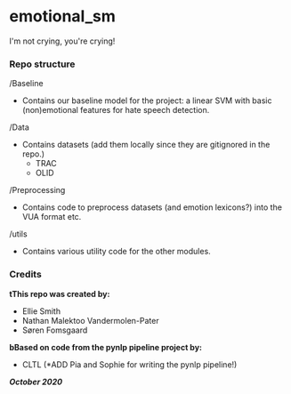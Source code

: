 # emotional_sm
I'm not crying, you're crying!



### Repo structure


/Baseline
- Contains our baseline model for the project: a linear SVM with basic (non)emotional features for hate speech detection.


/Data
- Contains datasets (add them locally since they are gitignored in the repo.)
  - TRAC
  - OLID

/Preprocessing
- Contains code to preprocess datasets (and emotion lexicons?) into the VUA format etc.

/utils
- Contains various utility code for the other modules.





### Credits

__tThis repo was created by:__
- Ellie Smith
- Nathan Malektoo Vandermolen-Pater
- Søren Fomsgaard

__bBased on code from the pynlp pipeline project by:__
- CLTL (*ADD Pia and Sophie for writing the pynlp pipeline!)


***October 2020***